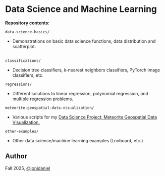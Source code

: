 # Data Science and Machine Learning

**Repository contents:**<br>

`data-science-basics/`

- Demonstrations on basic data science functions, data distribution and scatterplot.<br><br>

`classifications/`

- Decision tree classifiers, k-nearest neighbors classifiers, PyTorch image classifiers, etc.<br>

`regressions/`

- Different solutions to linear regression, polynomial regression, and multiple regression problems.<br>

`meteorite-geospatial-data-visualization/`

- Various scripts for my [Data Science Project: Meteorite Geospatial Data Visualization.](https://www.jonimakinen.com/mywork/meteorites-en.html)<br>

`other-examples/`

- Other data science/machine learning examples (Lonboard, etc.)

## Author

Fall 2025, [@jonidaniel](https://github.com/jonidaniel)
